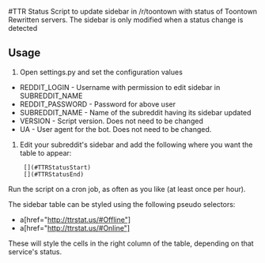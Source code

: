#TTR Status
Script to update sidebar in /r/toontown with status of Toontown Rewritten servers. The sidebar is only modified when a status change is detected

## Usage
1. Open settings.py and set the configuration values
* REDDIT_LOGIN - Username with permission to edit sidebar in SUBREDDIT_NAME
* REDDIT_PASSWORD - Password for above user
* SUBREDDIT_NAME - Name of the subreddit having its sidebar updated
* VERSION - Script version. Does not need to be changed
* UA - User agent for the bot. Does not need to be changed.
1. Edit your subreddit's sidebar and add the following where you want the table to appear:

        [](#TTRStatusStart)
        [](#TTRStatusEnd) 

Run the script on a cron job, as often as you like (at least once per hour).

The sidebar table can be styled using the following pseudo selectors:

* a[href="http://ttrstat.us/#Offline"]
* a[href="http://ttrstat.us/#Online"]

These will style the cells in the right column of the table, depending on that service's status.